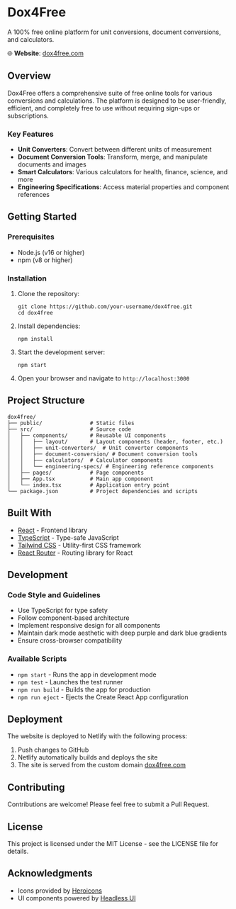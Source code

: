 # Dox4Free

A 100% free online platform for unit conversions, document conversions, and calculators.

🌐 **Website**: [dox4free.com](https://dox4free.com)

## Overview

Dox4Free offers a comprehensive suite of free online tools for various conversions and calculations. The platform is designed to be user-friendly, efficient, and completely free to use without requiring sign-ups or subscriptions.

### Key Features

- **Unit Converters**: Convert between different units of measurement
- **Document Conversion Tools**: Transform, merge, and manipulate documents and images
- **Smart Calculators**: Various calculators for health, finance, science, and more
- **Engineering Specifications**: Access material properties and component references

## Getting Started

### Prerequisites

- Node.js (v16 or higher)
- npm (v8 or higher)

### Installation

1. Clone the repository:
   ```
   git clone https://github.com/your-username/dox4free.git
   cd dox4free
   ```

2. Install dependencies:
   ```
   npm install
   ```

3. Start the development server:
   ```
   npm start
   ```

4. Open your browser and navigate to `http://localhost:3000`

## Project Structure

```
dox4free/
├── public/               # Static files
├── src/                  # Source code
│   ├── components/       # Reusable UI components
│   │   ├── layout/       # Layout components (header, footer, etc.)
│   │   ├── unit-converters/  # Unit converter components
│   │   ├── document-conversion/ # Document conversion tools
│   │   ├── calculators/  # Calculator components
│   │   └── engineering-specs/ # Engineering reference components
│   ├── pages/            # Page components
│   ├── App.tsx           # Main app component
│   └── index.tsx         # Application entry point
└── package.json          # Project dependencies and scripts
```

## Built With

- [React](https://reactjs.org/) - Frontend library
- [TypeScript](https://www.typescriptlang.org/) - Type-safe JavaScript
- [Tailwind CSS](https://tailwindcss.com/) - Utility-first CSS framework
- [React Router](https://reactrouter.com/) - Routing library for React

## Development

### Code Style and Guidelines

- Use TypeScript for type safety
- Follow component-based architecture
- Implement responsive design for all components
- Maintain dark mode aesthetic with deep purple and dark blue gradients
- Ensure cross-browser compatibility

### Available Scripts

- `npm start` - Runs the app in development mode
- `npm test` - Launches the test runner
- `npm run build` - Builds the app for production
- `npm run eject` - Ejects the Create React App configuration

## Deployment

The website is deployed to Netlify with the following process:

1. Push changes to GitHub
2. Netlify automatically builds and deploys the site
3. The site is served from the custom domain [dox4free.com](https://dox4free.com)

## Contributing

Contributions are welcome! Please feel free to submit a Pull Request.

## License

This project is licensed under the MIT License - see the LICENSE file for details.

## Acknowledgments

- Icons provided by [Heroicons](https://heroicons.com/)
- UI components powered by [Headless UI](https://headlessui.dev/)
